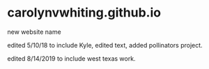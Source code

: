 # carolynvwhiting.github.io
new website name

edited 5/10/18 to include Kyle, edited text, added pollinators project.

edited 8/14/2019 to include west texas work.
